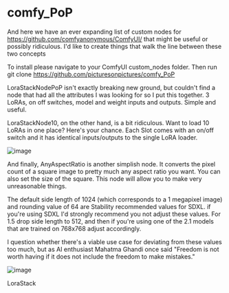 # comfy_PoP

And here we have an ever expanding list of custom nodes for https://github.com/comfyanonymous/ComfyUI/ that might be useful or possibly ridiculous. I'd like to create things that walk the line between these two concepts

To install please navigate to your ComfyUI custom_nodes folder. 
Then run git clone https://github.com/picturesonpictures/comfy_PoP

LoraStackNodePoP isn't exactly breaking new ground, but couldn't find a node that had all the attributes I was looking for so I put this together. 3 LoRAs, on off switches, model and weight inputs and outputs. Simple and useful.

LoraStackNode10, on the other hand, is a  bit ridiculous. Want to load 10 LoRAs in one place? Here's your chance. Each Slot comes with an on/off switch and it has identical inputs/outputs to the single LoRA loader.

![image](https://github.com/picturesonpictures/comfy_PoP/assets/118248359/b65e99a8-5aef-4e39-86cf-10879a986d20)


And finally, AnyAspectRatio is another simplish node. It converts the pixel count of a square image to pretty much any aspect ratio you want. You can also set the size of the square. This node will allow you to make very unreasonable things.

The default side length of 1024 (which corresponds to a 1 megapixel image) and rounding value of 64 are Stability recommended values for SDXL. if you're using SDXL I'd strongly recommend you not adjust these values. For 1.5 drop side length to 512, and then if you're using one of the 2.1 models that are trained on 768x768 adjust accordingly. 

I question whether there's a viable use case for deviating from these values too much, but as AI enthusiast Mahatma Ghandi once said "Freedom is not worth having if it does not include the freedom to make mistakes."

![image](https://github.com/picturesonpictures/comfy_PoP/assets/118248359/54194301-fada-4700-a0a7-21d72223d641)

LoraStack
